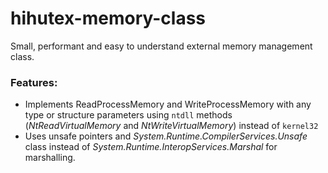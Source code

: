 # hihutex-memory-class
Small, performant and easy to understand external memory management class.

### Features:
- Implements ReadProcessMemory and WriteProcessMemory with any type or structure parameters using `ntdll` methods (_NtReadVirtualMemory_ and _NtWriteVirtualMemory_) instead of `kernel32`
- Uses unsafe pointers and _System.Runtime.CompilerServices.Unsafe_ class instead of _System.Runtime.InteropServices.Marshal_ for marshalling.
